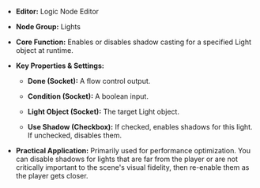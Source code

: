 - **Editor:** Logic Node Editor
    
- **Node Group:** Lights
    
- **Core Function:** Enables or disables shadow casting for a specified Light object at runtime.
    
- **Key Properties & Settings:**
    
    - **Done (Socket):** A flow control output.
        
    - **Condition (Socket):** A boolean input.
        
    - **Light Object (Socket):** The target Light object.
        
    - **Use Shadow (Checkbox):** If checked, enables shadows for this light. If unchecked, disables them.
        
- **Practical Application:** Primarily used for performance optimization. You can disable shadows for lights that are far from the player or are not critically important to the scene's visual fidelity, then re-enable them as the player gets closer.